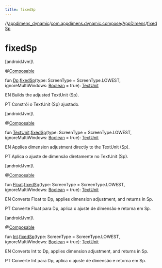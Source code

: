 ```yaml
---
title: fixedSp
---
```

//[appdimens_dynamic](../../../index.html)/[com.appdimens.dynamic.compose](../index.html)/[AppDimens](index.html)/[fixedSp](fixed-sp.html)



# fixedSp



[androidJvm]\




@[Composable](https://developer.android.com/reference/kotlin/androidx/compose/runtime/Composable.html)



fun [Dp](https://developer.android.com/reference/kotlin/androidx/compose/ui/unit/Dp.html).[fixedSp](fixed-sp.html)(type: ScreenType = ScreenType.LOWEST, ignoreMultiWindows: [Boolean](https://kotlinlang.org/api/core/kotlin-stdlib/kotlin/-boolean/index.html) = true): [TextUnit](https://developer.android.com/reference/kotlin/androidx/compose/ui/unit/TextUnit.html)



EN Builds the adjusted TextUnit (Sp).



PT Constrói o TextUnit (Sp) ajustado.





[androidJvm]\




@[Composable](https://developer.android.com/reference/kotlin/androidx/compose/runtime/Composable.html)



fun [TextUnit](https://developer.android.com/reference/kotlin/androidx/compose/ui/unit/TextUnit.html).[fixedSp](fixed-sp.html)(type: ScreenType = ScreenType.LOWEST, ignoreMultiWindows: [Boolean](https://kotlinlang.org/api/core/kotlin-stdlib/kotlin/-boolean/index.html) = true): [TextUnit](https://developer.android.com/reference/kotlin/androidx/compose/ui/unit/TextUnit.html)



EN Applies dimension adjustment directly to the TextUnit (Sp).



PT Aplica o ajuste de dimensão diretamente no TextUnit (Sp).





[androidJvm]\




@[Composable](https://developer.android.com/reference/kotlin/androidx/compose/runtime/Composable.html)



fun [Float](https://kotlinlang.org/api/core/kotlin-stdlib/kotlin/-float/index.html).[fixedSp](fixed-sp.html)(type: ScreenType = ScreenType.LOWEST, ignoreMultiWindows: [Boolean](https://kotlinlang.org/api/core/kotlin-stdlib/kotlin/-boolean/index.html) = true): [TextUnit](https://developer.android.com/reference/kotlin/androidx/compose/ui/unit/TextUnit.html)



EN Converts Float to Dp, applies dimension adjustment, and returns in Sp.



PT Converte Float para Dp, aplica o ajuste de dimensão e retorna em Sp.





[androidJvm]\




@[Composable](https://developer.android.com/reference/kotlin/androidx/compose/runtime/Composable.html)



fun [Int](https://kotlinlang.org/api/core/kotlin-stdlib/kotlin/-int/index.html).[fixedSp](fixed-sp.html)(type: ScreenType = ScreenType.LOWEST, ignoreMultiWindows: [Boolean](https://kotlinlang.org/api/core/kotlin-stdlib/kotlin/-boolean/index.html) = true): [TextUnit](https://developer.android.com/reference/kotlin/androidx/compose/ui/unit/TextUnit.html)



EN Converts Int to Dp, applies dimension adjustment, and returns in Sp.



PT Converte Int para Dp, aplica o ajuste de dimensão e retorna em Sp.



